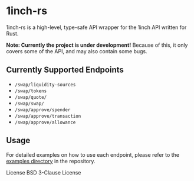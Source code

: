 # 1inch-rs

1inch-rs is a high-level, type-safe API wrapper for the 1inch API written for Rust.

**Note: Currently the project is under development!**
Because of this, it only covers some of the API, and may also contain some bugs.

## Currently Supported Endpoints

- `/swap/liquidity-sources`
- `/swap/tokens`
- `/swap/quote/`
- `/swap/swap/`
- `/swap/approve/spender`
- `/swap/approve/transaction`
- `/swap/approve/allowance`

## Usage

For detailed examples on how to use each endpoint, please refer to the [examples directory](https://github.com/rosenthall/1inch-rs/tree/main/examples) in the repository.


License
BSD 3-Clause License
